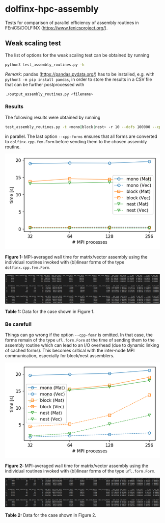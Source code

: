 # dolfinx-hpc-assembly

Tests for comparison of parallel efficiency of assembly routines in
FEniCS/DOLFINX (<https://www.fenicsproject.org/>).

## Weak scaling test

The list of options for the weak scaling test can be obtained by running
```bash
python3 test_assembly_routines.py -h
```

*Remark*: pandas (<https://pandas.pydata.org/>) has to be installed, e.g. with
`python3 -m pip install pandas`, in order to store the results in a CSV file that can be further
postprocessed with
```bash
./output_assembly_routines.py <filename>
```

### Results

The following results were obtained by running
```bash
test_assembly_routines.py -t <mono|block|nest> -r 10 --dofs 100000 --cpp-forms
```
in parallel. The last option `--cpp-forms` ensures that all forms are converted to
`dolfinx.cpp.fem.Form` before sending them to the chosen assembly routine.

![Figure 1](results_HPC-cpp-forms.png)

**Figure 1:** MPI-averaged wall time for matrix/vector assembly using the individual routines
invoked with (bi)linear forms of the type `dolfinx.cpp.fem.Form`.

![Table 2](table_HPC-cpp-forms.png)

**Table 1:** Data for the case shown in Figure 1.

### Be careful!

Things can go wrong if the option `--cpp-fomr` is omitted. In that case, the forms remain
of the type `ufl.form.Form` at the time of sending them to the assembly routine which can lead to
an I/O overhead (due to dynamic linking of cached forms). This becomes critical with the inter-node
MPI communication, especially for block/nest assemblers.

![Figure 2](results_HPC-ufl-forms.png)

**Figure 2:** MPI-averaged wall time for matrix/vector assembly using the individual routines
invoked with (bi)linear forms of the type `ufl.form.Form`.

![Table 2](table_HPC-ufl-forms.png)

**Table 2:** Data for the case shown in Figure 2.
